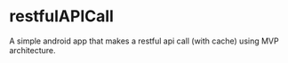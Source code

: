 # restfulAPICall
A simple android app that makes a restful api call (with cache) using MVP architecture.
